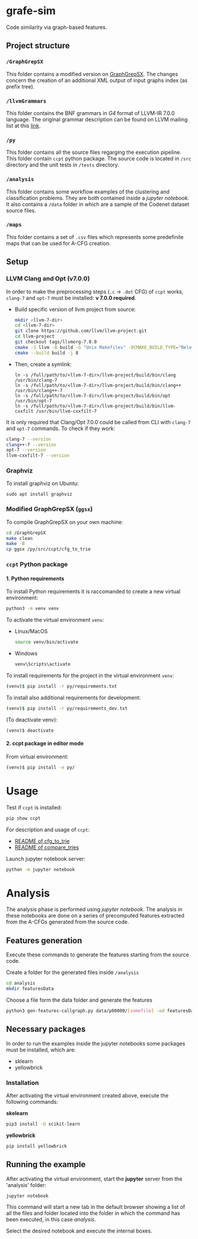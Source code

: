 # grafe-sim
Code similarity via graph-based features.

## Project structure

### ```/GraphGrepSX```

This folder contains a modified version on
[GraphGrepSX](https://github.com/InfOmics/GraphGrepSX). The changes concern
the creation of an additional XML output of input graphs index (as prefix tree).


### ```/llvmGrammars```
This folder contains the BNF grammars in *G4* format of LLVM-IR 7.0.0
language. The original grammar description can be found on LLVM mailing
list at this [link](https://lists.llvm.org/pipermail/llvm-dev/2018-June/123851.html).

### ```/py```
This folder contains all the source files regarging the execution pipeline.
This folder contain `ccpt` python package.
The source code is located in `/src` directory and the unit tests in
`/tests` directory.

### ```/analysis```
This folder contains some workflow examples of the clustering and classification
problems. They are both contained inside a *jupyter notebook*.
It also contains a `/data` folder in which are a sample of the Codenet dataset source files.

### ```/maps```

This folder contains a set of ```.csv``` files which represents
some predefinite maps that can be used for A-CFG creation.
## Setup

<!-- In order to install and use `ccpt` follow the following steps:

1. Install python requirements
2. Install OS requirements: clang/opt v7.0.0, graphviz
3. Install `ccpt` package in editor mode
4. Compile GraphGrepSX on your own machine
....
....

-->

### LLVM Clang and Opt (v7.0.0)
<!--
Also required:.
 - `clang` (1:14.0-55~exp2)
 - `opt` (3.19-2)
 - `graphviz` (2.42.2-6)
-->
In order to make the preprocessing steps (`.c` $\rightarrow$ `.dot` CFG)
of `ccpt` works, `clang-7` and `opt-7` must be installed: **v 7.0.0 required**.

- Build specific version of llvm project from source:

    ```sh
    mkdir <llvm-7-dir>
    cd <llvm-7-dir>
    git clone https://github.com/llvm/llvm-project.git
    cd llvm-project
    git checkout tags/llvmorg-7.0.0
    cmake -S llvm -B build -G "Unix Makefiles" -DCMAKE_BUILD_TYPE="Release" -DLLVM_ENABLE_PROJECTS=clang
    cmake --build build -j 8
    ```
- Then, create a symlink:
    ```
    ln -s /full/path/to/<llvm-7-dir>/llvm-project/build/bin/clang /usr/bin/clang-7
    ln -s /full/path/to/<llvm-7-dir>/llvm-project/build/bin/clang++ /usr/bin/clang++-7
    ln -s /full/path/to/<llvm-7-dir>/llvm-project/build/bin/opt /usr/bin/opt-7
    ln -s /full/path/to/<llvm-7-dir>/llvm-project/build/bin/llvm-cxxfilt /usr/bin/llvm-cxxfilt-7
    ```

<!--Follow the instruction for your OS to install Clang and Opt.-->

It is only required that Clang/Opt 7.0.0 could be called from CLI with `clang-7`
and `opt-7` commands. To check if they work:
```sh
clang-7 --version
clang++-7 --version
opt-7 --version
llvm-cxxfilt-7 --version
```

### Graphviz
To install graphviz on Ubuntu:
```
sudo apt install graphviz
```

### Modified GraphGrepSX (```ggsx```)

To compile GraphGrepSX on your own machine:
```sh
cd /GraphGrepSX
make clean
make -B
cp ggsx /py/src/ccpt/cfg_to_trie
```
<!-- TODO: check last step with new project structure. -->

### ```ccpt``` Python package

#### 1. Python requirements

To install Python requirements it is raccomanded to create a new virtual
environment:
```sh
python3 -m venv venv
```
To activate the virtual environment `venv`:
- Linux/MacOS

    ```sh
    source venv/bin/activate
    ```
- Windows

    ```sh
    venv\Scripts\activate
    ```
To install requirements for the project in the virtual environment
`venv`:
```sh
(venv)$ pip install -r py/requirements.txt
```
To install also additional requirements for development:
```sh
(venv)$ pip install -r py/requirements_dev.txt
```

(To deactivate venv):
```
(venv)$ deactivate

```
#### 2. ccpt package in editor mode

From virtual environment:
```sh
(venv)$ pip install -e py/
```

<!-- README OLD -->

<!--
This folder contains the following modules:
- `aug.py`

    Starting from the RAW CFG (as a`.dot` file) produced by CLANG compilation produces a new `.dot` file containing a modified/augmented CFG created using information given by `iv.py` module.\
    (**in the future**) CFG production can be parametrized.

- `iv.py`

    This module provide a `parse(instruction)` method that takes as input a single LLVM-IR instruction and returns a set of tuples, each of them describes an information about the instruction.

    It uses antlr4 python parser, that requires `antlr4-python3-runtime`:
    ```
    pip install antlr4-python3-runtime
    ```
- `pre-processing.py`

    Starting from `.c` produces a set of `.dot` files (one for each function in the file) that contains the CFG (of each function) generated using CLANG compiler. Optionally, it can produce `.ll` file containing the LLVM-IR code and the `.pdf`s of the CFGs.\
    As default, output files will be saved in `./out-pp` directory (overwriting any old file with the same name).
-->

# Usage

Test if `ccpt` is installed:
```sh
pip show ccpt
```
<!-- To check if everything works, go into `../examples/mwe` directory and
follow the instructions. -->


For description and usage of `ccpt`:
- [README of cfg_to_trie](./py/src/ccpt/cfg_to_trie/README.md)
- [README of compare_tries](./py/src/ccpt/compare_tries/README.md)

Launch jupyter notebook server:
```sh
python -m jupyter notebook
```


# Analysis
The analysis phase is performed using *jupyter notebook*. The analysis in these notebooks
are done on a series of precomputed features extracted from the A-CFGs generated from the source code.

## Features generation
Execute these commands to generate the features starting from the source code.


Create a folder for the generated files inside `/analysis`
```sh
cd analysis
mkdir featuresData
```

Choose a file form the data folder and generate the features
```sh
python3 gen-features-callgraph.py data/p00000/[somefile] -od featuresData
```

## Necessary packages
In order to run the examples inside the jupyter notebooks some packages must be installed, which are:
- sklearn
- yellowbrick

### Installation
After activating the virtual environment created above, execute the following commands:
<br>

**skelearn**
```sh
pip3 install -U scikit-learn
```

**yellowbrick**
```sh
pip install yellowbrick
```

## Running the example
After activating the virtual environment, start the **jupyter** server from the 'analysis' folder:
```sh
jupyter notebook
```
This command will start a new tab in the default browser showing a list of all the files and folder located into the folder in which the command has been executed, in this case *analysis*.

Select the desired notebook and execute the internal boxes.

<!--
... TODO ...
## Unit testing

Make sure that python development requirements are installed.

To run the unit-tests:
```sh
(venv)$ pytest
```
### Development notes
- To generate new `requirements.txt` file:
    ```
    pipreqs . --force
    ```
    that requires `pipreqs` py package. To install it:
    ```
    pip install pipreqs
    ```
 -->
